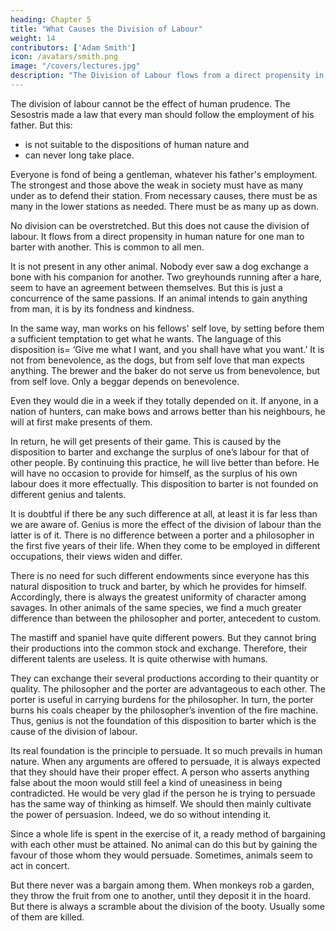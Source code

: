 ```yaml
---
heading: Chapter 5
title: "What Causes the Division of Labour"
weight: 14
contributors: ['Adam Smith']
icon: /avatars/smith.png
image: "/covers/lectures.jpg"
description: "The Division of Labour flows from a direct propensity in human nature for one man to barter with another"
---
```




The division of labour cannot be the effect of human prudence. The Sesostris made a law that every man should follow the employment of his father. But this:
- is not suitable to the dispositions of human nature and
- can never long take place.

Everyone is fond of being a gentleman, whatever his father's employment. The strongest and those above the weak in society must have as many under as to defend their station. From necessary causes, there must be as many in the lower stations as needed. There must be as many up as down.

No division can be overstretched. But this does not cause the division of labour. It flows from a direct propensity in human nature for one man to barter with another. This is common to all men.

It is not present in any other animal. Nobody ever saw a dog exchange a bone with his companion for another. Two greyhounds running after a hare, seem to have an agreement between themselves. But this is just a concurrence of the same passions. If an animal intends to gain anything from man, it is by its fondness and kindness.

In the same way, man works on his fellows' self love, by setting before them a sufficient temptation to get what he wants.
The language of this disposition is=  ‘Give me what I want, and you shall have what you want.’
It is not from benevolence, as the dogs, but from self love that man expects anything.
The brewer and the baker do not serve us from benevolence, but from self love.
Only a beggar depends on benevolence.

Even they would die in a week if they totally depended on it.
If anyone, in a nation of hunters, can make bows and arrows better than his neighbours, he will at first make presents of them.

In return, he will get presents of their game. This is caused by the disposition to barter and exchange the surplus of one’s labour for that of other people. 
By continuing this practice, he will live better than before. 
He will have no occasion to provide for himself, as the surplus of his own labour does it more effectually.
This disposition to barter is not founded on different genius and talents.

It is doubtful if there be any such difference at all, at least it is far less than we are aware of.
Genius is more the effect of the division of labour than the latter is of it.
There is no difference between a porter and a philosopher in the first five years of their life.
When they come to be employed in different occupations, their views widen and differ.

There is no need for such different endowments since everyone has this natural disposition to truck and barter, by which he provides for himself.
Accordingly, there is always the greatest uniformity of character among savages.
In other animals of the same species, we find a much greater difference than between the philosopher and porter, antecedent to custom.

The mastiff and spaniel have quite different powers.
But they cannot bring their productions into the common stock and exchange.
Therefore, their different talents are useless.
It is quite otherwise with humans.

They can exchange their several productions according to their quantity or quality.
The philosopher and the porter are advantageous to each other.
The porter is useful in carrying burdens for the philosopher.
In turn, the porter burns his coals cheaper by the philosopher’s invention of the fire machine.
Thus, genius is not the foundation of this disposition to barter which is the cause of the division of labour.

Its real foundation is the principle to persuade.
It so much prevails in human nature.
When any arguments are offered to persuade, it is always expected that they should have their proper effect.
A person who asserts anything false about the moon would still feel a kind of uneasiness in being contradicted.
He would be very glad if the person he is trying to persuade has the same way of thinking as himself.
We should then mainly cultivate the power of persuasion.
Indeed, we do so without intending it.

Since a whole life is spent in the exercise of it, a ready method of bargaining with each other must be attained.
No animal can do this but by gaining the favour of those whom they would persuade.
Sometimes, animals seem to act in concert.

But there never was a bargain among them.
When monkeys rob a garden, they throw the fruit from one to another, until they deposit it in the hoard.
But there is always a scramble about the division of the booty.
Usually some of them are killed.
